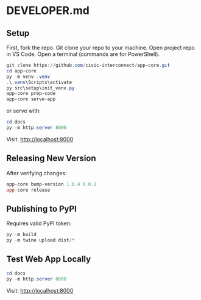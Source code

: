 # DEVELOPER.md

## Setup

First, fork the repo. Git clone your repo to your machine. Open project repo in VS Code.
Open a terminal (commands are for PowerShell).

```powershell
git clone https://github.com/civic-interconnect/app-core.git
cd app-core
py -m venv .venv
.\.venv\Scripts\activate
py src\setup\init_venv.py
app-core prep-code
app-core serve-app
```

or serve with:

```powershell
cd docs
py -m http.server 8000
```

Visit: <http://localhost:8000>

## Releasing New Version

After verifying changes:

```powershell
app-core bump-version 1.0.4 0.0.1
app-core release
```

## Publishing to PyPI

Requires valid PyPI token:

```powershell
py -m build
py -m twine upload dist/*
```

## Test Web App Locally

```powershell
cd docs
py -m http.server 8000
```

Visit: <http://localhost:8000>
